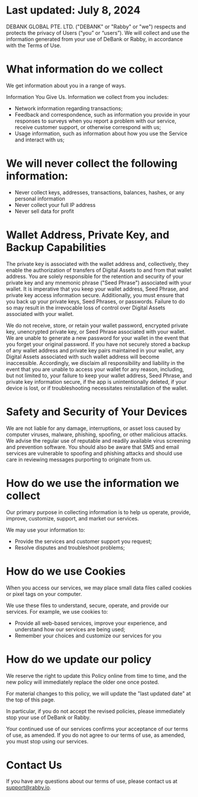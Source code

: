 # Last updated: July 8, 2024
DEBANK GLOBAL PTE. LTD. ("DEBANK" or "Rabby" or "we") respects and protects the privacy of Users (“you” or “users”). We will collect and use the information generated from your use of DeBank or Rabby, in accordance with the Terms of Use.

# What information do we collect
We get information about you in a range of ways.

Information You Give Us. Information we collect from you includes:
- Network information regarding transactions;
- Feedback and correspondence, such as information you provide in your responses to surveys when you report a problem with our service, receive customer support, or otherwise correspond with us;
- Usage information, such as information about how you use the Service and interact with us;

# We will never collect the following information:
- Never collect keys, addresses, transactions, balances, hashes, or any personal information
- Never collect your full IP address
- Never sell data for profit

# Wallet Address, Private Key, and Backup Capabilities
The private key is associated with the wallet address and, collectively, they enable the authorization of transfers of Digital Assets to and from that wallet address. You are solely responsible for the retention and security of your private key and any mnemonic phrase ("Seed Phrase") associated with your wallet. It is imperative that you keep your wallet address, Seed Phrase, and private key access information secure. Additionally, you must ensure that you back up your private keys, Seed Phrases, or passwords. Failure to do so may result in the irrevocable loss of control over Digital Assets associated with your wallet.

We do not receive, store, or retain your wallet password, encrypted private key, unencrypted private key, or Seed Phrase associated with your wallet. We are unable to generate a new password for your wallet in the event that you forget your original password. If you have not securely stored a backup of any wallet address and private key pairs maintained in your wallet, any Digital Assets associated with such wallet address will become inaccessible. Accordingly, we disclaim all responsibility and liability in the event that you are unable to access your wallet for any reason, including, but not limited to, your failure to keep your wallet address, Seed Phrase, and private key information secure, if the app is unintentionally deleted, if your device is lost, or if troubleshooting necessitates reinstallation of the wallet.

# Safety and Security of Your Devices
We are not liable for any damage, interruptions, or asset loss caused by computer viruses, malware, phishing, spoofing, or other malicious attacks. We advise the regular use of reputable and readily available virus screening and prevention software. You should also be aware that SMS and email services are vulnerable to spoofing and phishing attacks and should use care in reviewing messages purporting to originate from us.

# How do we use the information we collect
Our primary purpose in collecting information is to help us operate, provide, improve, customize, support, and market our services.

We may use your information to:
- Provide the services and customer support you request;
- Resolve disputes and troubleshoot problems;

# How do we use Cookies
When you access our services, we may place small data files called cookies or pixel tags on your computer.

We use these files to understand, secure, operate, and provide our services. For example, we use cookies to:
- Provide all web-based services, improve your experience, and understand how our services are being used;
- Remember your choices and customize our services for you

# How do we update our policy
We reserve the right to update this Policy online from time to time, and the new policy will immediately replace the older one once posted.

For material changes to this policy, we will update the "last updated date" at the top of this page.

In particular, if you do not accept the revised policies, please immediately stop your use of DeBank or Rabby.

Your continued use of our services confirms your acceptance of our terms of use, as amended. If you do not agree to our terms of use, as amended, you must stop using our services. 

# Contact Us
If you have any questions about our terms of use, please contact us at [support@rabby.io](mailto:support@rabby.io).